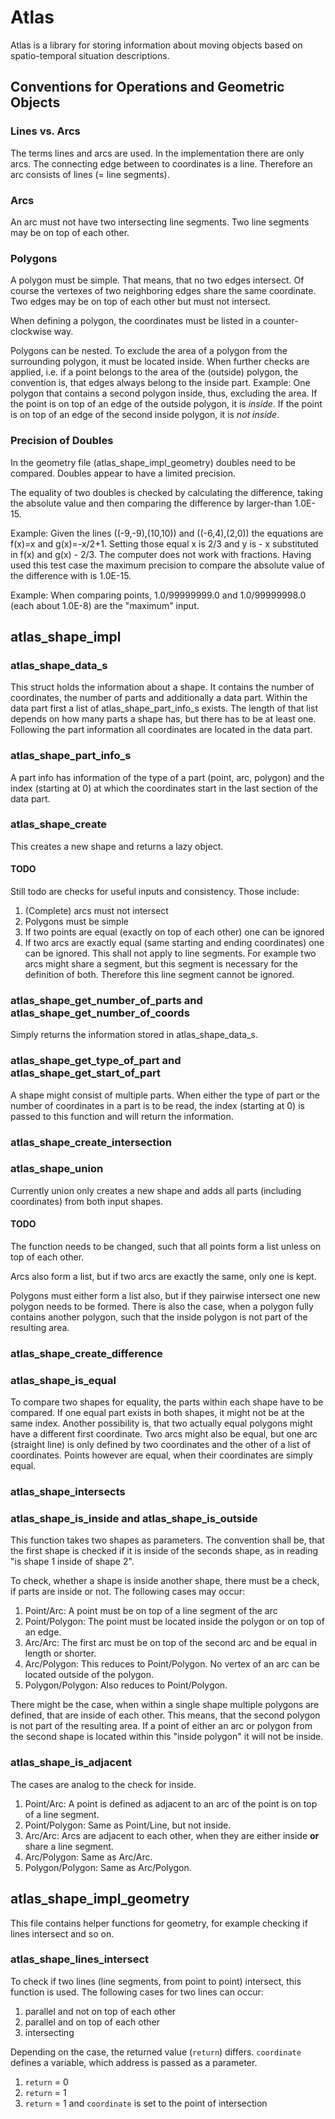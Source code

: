 # Atlas

Atlas is a library for storing information about moving objects based on spatio-temporal situation descriptions.

## Conventions for Operations and Geometric Objects

### Lines vs. Arcs
The terms lines and arcs are used. In the implementation there are only arcs. The connecting edge between to coordinates is a line. Therefore an arc consists of lines (= line segments).

### Arcs
An arc must not have two intersecting line segments. Two line segments may be on top of each other.

### Polygons
A polygon must be simple. That means, that no two edges intersect. Of course the vertexes of two neighboring edges share the same coordinate. Two edges may be on top of each other but must not intersect.

When defining a polygon, the coordinates must be listed in a counter-clockwise way.

Polygons can be nested. To exclude the area of a polygon from the surrounding polygon, it must be located inside. When further checks are applied, i.e. if a point belongs to the area of the (outside) polygon, the convention is, that edges always belong to the inside part.
Example: One polygon that contains a second polygon inside, thus, excluding the area. If the point is on top of an edge of the outside polygon, it is *inside*. If the point is on top of an edge of the second inside polygon, it is *not inside*.

### Precision of Doubles
In the geometry file (atlas_shape_impl_geometry) doubles need to be compared. Doubles appear to have a limited precision.

The equality of two doubles is checked by calculating the difference, taking the absolute value and then comparing the difference by larger-than 1.0E-15.

Example: Given the lines ((-9,-9),(10,10)) and ((-6,4),(2,0)) the equations are f(x)=x and g(x)=-x/2+1. Setting those equal x is 2/3 and y is - x substituted in f(x) and g(x) - 2/3. The computer does not work with fractions. Having used this test case the maximum precision to compare the absolute value of the difference with is 1.0E-15.

Example: When comparing points, 1.0/99999999.0 and 1.0/99999998.0 (each about 1.0E-8) are the "maximum" input.



## atlas_shape_impl

### atlas_shape_data_s
This struct holds the information about a shape. It contains the number of coordinates, the number of parts and additionally a data part. Within the data part first a list of atlas_shape_part_info_s exists. The length of that list depends on how many parts a shape has, but there has to be at least one. Following the part information all coordinates are located in the data part.

### atlas_shape_part_info_s
A part info has information of the type of a part (point, arc, polygon) and the index (starting at 0) at which the coordinates start in the last section of the data part.

### atlas_shape_create
This creates a new shape and returns a lazy object.

#### TODO
Still todo are checks for useful inputs and consistency. Those include:
1. (Complete) arcs must not intersect
2. Polygons must be simple
3. If two points are equal (exactly on top of each other) one can be ignored
4. If two arcs are exactly equal (same starting and ending coordinates) one can be ignored. This shall not apply to line segments. For example two arcs might share a segment, but this segment is necessary for the definition of both. Therefore this line segment cannot be ignored.

### atlas_shape_get_number_of_parts and atlas_shape_get_number_of_coords
Simply returns the information stored in atlas_shape_data_s.

### atlas_shape_get_type_of_part and atlas_shape_get_start_of_part
A shape might consist of multiple parts. When either the type of part or the number of coordinates in a part is to be read, the index (starting at 0) is passed to this function and will return the information.

### atlas_shape_create_intersection

### atlas_shape_union
Currently union only creates a new shape and adds all parts (including coordinates) from both input shapes.

#### TODO
The function needs to be changed, such that all points form a list unless on top of each other. 

Arcs also form a list, but if two arcs are exactly the same, only one is kept.

Polygons must either form a list also, but if they pairwise intersect one new polygon needs to be formed. There is also the case, when a polygon fully contains another polygon, such that the inside polygon is not part of the resulting area.

### atlas_shape_create_difference

### atlas_shape_is_equal
To compare two shapes for equality, the parts within each shape have to be compared. If one equal part exists in both shapes, it might not be at the same index.
Another possibility is, that two actually equal polygons might have a different first coordinate.
Two arcs might also be equal, but one arc (straight line) is only defined by two coordinates and the other of a list of coordinates.
Points however are equal, when their coordinates are simply equal.

### atlas_shape_intersects

### atlas_shape_is_inside and atlas_shape_is_outside
This function takes two shapes as parameters. The convention shall be, that the first shape is checked if it is inside of the seconds shape, as in reading "is shape 1 inside of shape 2".

To check, whether a shape is inside another shape, there must be a check, if parts are inside or not. The following cases may occur:
1. Point/Arc: A point must be on top of a line segment of the arc
2. Point/Polygon: The point must be located inside the polygon or on top of an edge.
3. Arc/Arc: The first arc must be on top of the second arc and be equal in length or shorter.
4. Arc/Polygon: This reduces to Point/Polygon. No vertex of an arc can be located outside of the polygon.
5. Polygon/Polygon: Also reduces to Point/Polygon.

There might be the case, when within a single shape multiple polygons are defined, that are inside of each other. This means, that the second polygon is not part of the resulting area. If a point of either an arc or polygon from the second shape is located within this "inside polygon" it will not be inside.

### atlas_shape_is_adjacent
The cases are analog to the check for inside.

1. Point/Arc: A point is defined as adjacent to an arc of the point is on top of a line segment.
2. Point/Polygon: Same as Point/Line, but not inside.
3. Arc/Arc: Arcs are adjacent to each other, when they are either inside **or** share a line segment.
4. Arc/Polygon: Same as Arc/Arc.
5. Polygon/Polygon: Same as Arc/Polygon.




## atlas_shape_impl_geometry

This file contains helper functions for geometry, for example checking if lines intersect and so on.

### atlas_shape_lines_intersect
To check if two lines (line segments, from point to point) intersect, this function is used. The following cases for two lines can occur:
1. parallel and not on top of each other
2. parallel and on top of each other
3. intersecting

Depending on the case, the returned value (`return`) differs. `coordinate` defines a variable, which address is passed as a parameter.
1. `return` = 0
2. `return` = 1
3. `return` = 1 and `coordinate` is set to the point of intersection